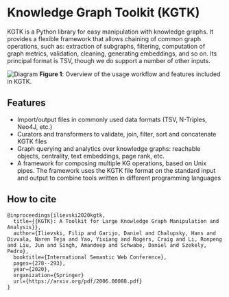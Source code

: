 # Knowledge Graph Toolkit (KGTK)

KGTK is a Python library for easy manipulation with knowledge graphs. It provides a flexible framework that allows chaining of common graph operations, such as: extraction of subgraphs, filtering, computation of graph metrics, validation, cleaning, generating embeddings, and so on. Its principal format is TSV, though we do support a number of other inputs.


![Diagram](images/ops.png)
**Figure 1**: Overview of the usage workflow and features included in KGTK.


## Features

* Import/output files in commonly used data formats (TSV, N-Triples, Neo4J, etc.)
* Curators and transformers to validate, join, filter, sort and concatenate KGTK files
* Graph querying and analytics over knowledge graphs: reachable objects, centrality, text embeddings, page rank, etc.
* A framework for composing multiple KG operations, based on Unix pipes. The framework uses the KGTK file format on the standard input and output to combine tools written in different programming languages

## How to cite

```
@inproceedings{ilievski2020kgtk,
  title={{KGTK}: A Toolkit for Large Knowledge Graph Manipulation and Analysis}},
  author={Ilievski, Filip and Garijo, Daniel and Chalupsky, Hans and Divvala, Naren Teja and Yao, Yixiang and Rogers, Craig and Li, Ronpeng and Liu, Jun and Singh, Amandeep and Schwabe, Daniel and Szekely, Pedro},
  booktitle={International Semantic Web Conference},
  pages={278--293},
  year={2020},
  organization={Springer}
  url={https://arxiv.org/pdf/2006.00088.pdf}
}
```
